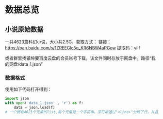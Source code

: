 # 数据总览

## 小说原始数据

一共4623篇科幻小说，大小共2.5G，获取方式：
链接：https://pan.baidu.com/s/1ZREEGlc5q_KR6NBW4aPGow 
提取码：yiif

或者群里找镇坤要百度云盘的会员账号下载。该文件同时存放于网盘中。路径“我的网盘/data_1.json”

### 数据格式

使用如下代码打开得到：
```python
import json
with open('data_1.json' , 'r') as f:
    data = json.load(f)
# 一个拥有4623个元素的list,每个元素是一个字符串。字符串通过"<line>"分隔了行。并且尽我所能洗掉了一些无关的数据。
```
